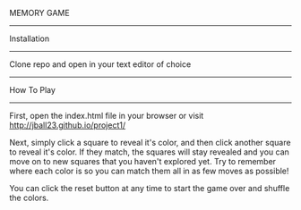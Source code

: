 MEMORY GAME


************
Installation
************

Clone repo and open in your text editor of choice


***********
How To Play
***********

First, open the index.html file in your browser or visit http://jball23.github.io/project1/

Next, simply click a square to reveal it's color, and then click another square to reveal it's color.  If they match, the squares will stay revealed and you can move on to new squares that you haven't explored yet.  Try to remember where each color is so you can match them all in as few moves as possible!  

You can click the reset button at any time to start the game over and shuffle the colors.  

